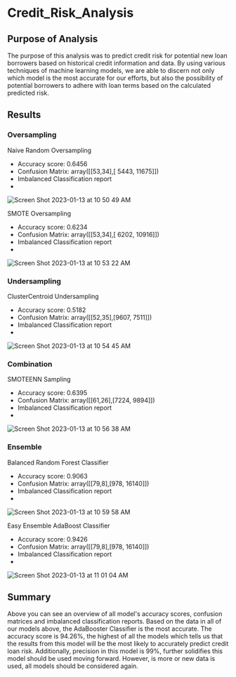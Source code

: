 # Credit_Risk_Analysis

## Purpose of Analysis

The purpose of this analysis was to predict credit risk for potential new loan borrowers based on historical credit information and data. By using various techniques of machine learning models, we are able to discern not only which model is the most accurate for our efforts, but also the possibility of potential borrowers to adhere with loan terms based on the calculated predicted risk. 

## Results

### Oversampling

Naive Random Oversampling

- Accuracy score: 0.6456
- Confusion Matrix: array([[53,34],[ 5443, 11675]])
- Imbalanced Classification report
- 
![Screen Shot 2023-01-13 at 10 50 49 AM](https://user-images.githubusercontent.com/110838228/212361725-a0e744d7-81cb-4e35-8deb-b83124f10cb3.png)

SMOTE Oversampling

- Accuracy score: 0.6234
- Confusion Matrix: array([[53,34],[ 6202, 10916]])
- Imbalanced Classification report
- 
![Screen Shot 2023-01-13 at 10 53 22 AM](https://user-images.githubusercontent.com/110838228/212362219-75f4ef38-c09f-4fc2-a79e-d220cb846ecf.png)

### Undersampling

ClusterCentroid Undersampling

- Accuracy score: 0.5182
- Confusion Matrix: array([[52,35],[9607, 7511]])
- Imbalanced Classification report
- 
![Screen Shot 2023-01-13 at 10 54 45 AM](https://user-images.githubusercontent.com/110838228/212362521-b2a6fbe9-005b-4eb0-94cc-72b6dd5567e1.png)

### Combination

SMOTEENN Sampling

- Accuracy score: 0.6395
- Confusion Matrix: array([[61,26],[7224, 9894]])
- Imbalanced Classification report
- 
![Screen Shot 2023-01-13 at 10 56 38 AM](https://user-images.githubusercontent.com/110838228/212362954-6e78bf06-503b-4ebd-9ab7-3f5825d8fcbd.png)


### Ensemble

Balanced Random Forest Classifier

- Accuracy score: 0.9063
- Confusion Matrix: array([[79,8],[978, 16140]])
- Imbalanced Classification report
- 
![Screen Shot 2023-01-13 at 10 59 58 AM](https://user-images.githubusercontent.com/110838228/212364197-590c04f9-094d-4dc5-b49f-2c76a8721e4f.png)

Easy Ensemble AdaBoost Classifier

- Accuracy score: 0.9426
- Confusion Matrix: array([[79,8],[978, 16140]])
- Imbalanced Classification report
- 
 ![Screen Shot 2023-01-13 at 11 01 04 AM](https://user-images.githubusercontent.com/110838228/212364433-ff40e1d9-e138-405e-873b-9685cce838fa.png)
 
 
 ## Summary
 
Above you can see an overview of all model's accuracy scores, confusion matrices and imbalanced classification reports. Based on the data in all of our models above, the AdaBooster Classifier is the most accurate. The accuracy score is 94.26%, the highest of all the models which tells us that the results from this model will be the most likely to accurately predict credit loan risk. Additionally, precision in this model is 99%, further solidifies this model should be used moving forward. However, is more or new data is used, all models should be considered again.








